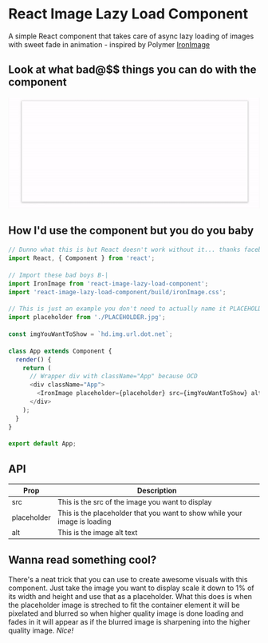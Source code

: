 # React Image Lazy Load Component

A simple React component that takes care of async lazy loading of images with sweet fade in animation - inspired by Polymer [IronImage](https://www.webcomponents.org/element/PolymerElements/iron-image)

## Look at what bad@$$ things you can do with the component
![bad@$$ demo gif](demo.gif)

## How I'd use the component but you do you baby
```javascript
// Dunno what this is but React doesn't work without it... thanks facebook -_-
import React, { Component } from 'react';

// Import these bad boys B-|
import IronImage from 'react-image-lazy-load-component';
import 'react-image-lazy-load-component/build/ironImage.css';

// This is just an example you don't need to actually name it PLACEHOLDER.jpg
import placeholder from './PLACEHOLDER.jpg';

const imgYouWantToShow = `hd.img.url.dot.net`;

class App extends Component {
  render() {
    return (
      // Wrapper div with className="App" because OCD
      <div className="App">
        <IronImage placeholder={placeholder} src={imgYouWantToShow} alt="1998 SEO goes here" />
      </div>
    );
  }
}

export default App;
```

## API

Prop        | Description
--- | --- 
src         | This is the src of the image you want to display 
placeholder | This is the placeholder that you want to show while your image is loading 
alt         | This is the image alt text 

## Wanna read something cool?

There's a neat trick that you can use to create awesome visuals with this component. Just take the image you want to display scale it down to 1% of its width and height and use that as a placeholder. What this does is when the placeholder image is streched to fit the container element it will be pixelated and blurred so when higher quality image is done loading and fades in it will appear as if the blurred image is sharpening into the higher quality image. *Nice!*